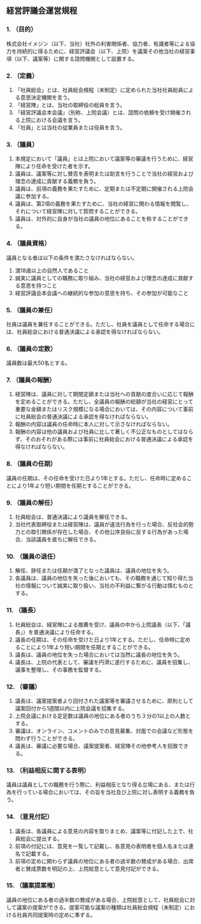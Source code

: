 ## 経営評議会運営規程
### 1. （目的）
株式会社イメジン（以下、当社）社外の利害関係者、協力者、有識者等による協力を持続的に得るために、経営評議会（以下、上院）を議案その他当社の経営事項（以下、議案等）に関する諮問機関として設置する。

### 2. （定義）
1. 「社員総会」とは、社員総会規程（未制定）に定められた当社社員総員による意思決定機関を言う。
1. 「経営陣」とは、当社の取締役の総員を言う。
1. 「経営評議会本会議」（別称、上院会議）とは、諮問の依頼を受け開催される上院における会議を言う。
1. 「社員」とは当社の従業員または役員を言う。

### 3. （議員）
1. 本規定において「議員」とは上院において議案等の審議を行うために、経営陣により任命を受けた者を示す。
1. 議員は、議案等に対し賛否を表明または助言を行うことで当社の経営および理念の達成に貢献する義務を負う。
1. 議員は、前項の義務を果たすために、定期または不定期に開催される上院会議に参加する。
1. 議員は、第2項の義務を果たすために、当社の経営に関わる情報を閲覧し、それについて経営陣に対して質問することができる。
1. 議員は、対外的に自身が当社の議員の地位にあることを称することができる。

### 4. （議員資格）
議員となる者は以下の条件を満たさなければならない。
1. 満18歳以上の自然人であること
1. 誠実に議員としての職務に取り組み、当社の経営および理念の達成に貢献する意思を持つこと
1. 経営評議会本会議への継続的な参加の意思を持ち、その参加が可能なこと

### 5. （議員の兼任）
社員は議員を兼任することができる。ただし、社員を議員として任命する場合には、社員総会における普通決議による承認を得なければならない。

### 6. （議員の定数）
議員数は最大50名とする。

### 7. （議員の報酬）
1. 経営陣は、議員に対して期間定額または当社への貢献の度合いに応じて報酬を定めることができる。ただし、全議員の報酬の総額が当社の経営にとって重要な金額またはリスク規模になる場合においては、その内容について事前に社員総会の普通決議による承認を得なければならない。
1. 報酬の内容は議員の任命時に本人に対して示さなければならない。
1. 報酬の内容は他の議員および社員に比して著しく不公正なものとしてはならず、そのおそれがある際には事前に社員総会における普通決議による承認を得なければならない。

### 8. （議員の任期）
議員の任期は、その任命を受けた日より1年とする。ただし、任命時に定めることにより1年より短い期間を任期とすることができる。

### 9. （議員の解任）
1. 社員総会は、普通決議により議員を解任できる。
1. 当社代表取締役または経営陣は、議員が違法行為を行った場合、反社会的勢力との取引関係が存在した場合、その他公序良俗に反する行為があった場合、当該議員を直ちに解任できる。

### 10. （議員の退任）
1. 解任、辞任または任期が満了となった議員は、議員の地位を失う。
1. 各議員は、議員の地位を失った後においても、その職務を通じて知り得た当社の情報について誠実に取り扱い、当社の不利益に繋がる行動は慎むものとする。

### 11. （議長）
1. 社員総会は、経営陣による推薦を受け、議員の中から上院議長（以下、「議長」）を普通決議により任命する。
1. 議長の任期は、その任命を受けた日より1年とする。ただし、任命時に定めることにより1年より短い期間を任期とすることができる。
1. 議長は、議員の地位を失った場合においては当然に議長の地位を失う。
1. 議長は、上院の代表として、審議を円滑に遂行するために、議員を招集し、議事を整理し、その事務を監督する。

### 12. （審議）
1. 議長は、議案提案者より回付された議案等を審議させるために、原則として議案回付から1週間以内に上院会議を招集する。
1. 上院会議における定足数は議員の地位にある者のうち３分の1以上の人数とする。
1. 審議は、オンライン、コメントのみでの意見募集、対面での会議など形態を問わず行うことができる。
1. 議長は、審議に必要な場合、議案提案者、経営陣その他参考人を招致できる。

### 13. （利益相反に関する表明）
議員は議員としての職務を行う際に、利益相反となり得る立場にある、または行為を行っている場合においては、その旨を当社及び上院に対し表明する義務を負う。

### 14. （意見付記）
1. 議長は、各議員による意見の内容を取りまとめ、議案等に付記した上で、社員総会に提出する。
1. 前項の付記には、意見を一覧して記載し、各意見の表明者を個人名または連名で記載する。
1. 前項の定めに関わらず議員の地位にある者の過半数の賛成がある場合、出席者と賛成票数を明記の上、上院総意として意見付記ができる。

### 15. （議案提案権）
議員の地位にある者の過半数の賛成がある場合、上院総意として、社員総会に対して議案の提案ができる。提案可能な議案の種類は社員総会規程（未制定）における社員共同提案時の定めに準ずる。
